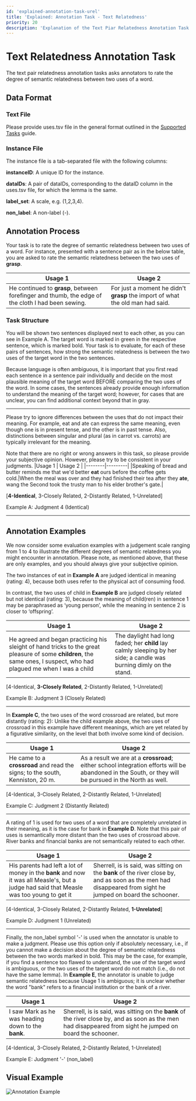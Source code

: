```yaml
---
id: 'explained-annotation-task-urel'
title: 'Explained: Annotation Task - Text Relatedness'
priority: 20
description: 'Explanation of the Text Piar Relatedness Annotation Task.'
---
```


# Text Relatedness Annotation Task

The text pair relatedness annotation tasks asks annotators to rate the degree of semantic relatedness between two uses of a word.

## Data Format

### Text File

Please provide uses.tsv file in the general format outlined in the [Supported Tasks](/guides/supported-tasks) guide.

### Instance File
The instance file is a tab-separated file with the following columns:

**instanceID**: A unique ID for the instance.

**dataIDs**: A pair of dataIDs, corresponding to the dataID column in the uses.tsv file, for which the lemma is the same.

**label_set**: A scale, e.g. (1,2,3,4).

**non_label**: A non-label (-).

## Annotation Process

Your task is to rate the degree of semantic relatedness between two uses of a word. For instance, presented with a sentence pair as in the below table, you are asked to rate the semantic relatedness between the two uses of **grasp**.

|Usage 1 | Usage 2 |
|--------|---------|
|He continued to **grasp**, between forefinger and thumb, the edge of the cloth I had been sewing.|For just a moment he didn't **grasp** the import of what the old man had said.|

### Task Structure

You will be shown two sentences displayed next to each other, as you can see in Example A. The target word is marked in green in the respective sentence, which is marked bold. Your task is to evaluate, for each of these pairs of sentences, how strong the semantic relatedness is between the two uses of the target word in the two sentences.

Because language is often ambiguous, it is important that you first read each sentence in a sentence pair individually and decide on the most plausible meaning of the target word BEFORE comparing the two uses of the word. In some cases, the sentences already provide enough information to understand the meaning of the target word; however, for cases that are unclear, you can find additional context beyond that in gray.

*** 
Please try to ignore differences between the uses that do not impact their meaning. For example, eat and ate can express the same meaning, even though one is in present tense, and the other is in past tense. Also, distinctions between singular and plural (as in carrot vs. carrots) are typically irrelevant for the meaning.

Note that there are no right or wrong answers in this task, so please provide your subjective opinion. However, please try to be consistent in your judgments.
|Usage 1 | Usage 2 |
|--------|---------|
|Speaking of bread and butter reminds me that we'd better **eat** ours before the coffee gets cold.|When the meal was over and they had finished their tea after they **ate**, wang the Second took the trusty man to his elder brother's gate.|

[**4-Identical**, 3-Closely Related, 2-Distantly Related, 1-Unrelated]

Example A: Judgment 4 (Identical)
***
## Annotation Examples
We now consider some evaluation examples with a judgement scale ranging from 1 to 4 to illustrate the different degrees of semantic relatedness you might encounter in annotation. Please note, as mentioned above, that these are only examples, and you should always give your subjective opinion.

The two instances of eat in **Example A** are judged identical in meaning (rating: 4), because both uses refer to the physical act of consuming food.

In contrast, the two uses of child in **Example B** are judged closely related but not identical (rating: 3), because the meaning of child(ren) in sentence 1 may be paraphrased as ‘young person’, while the meaning in sentence 2 is closer to ‘offspring’.

|Usage 1| Usage 2|
|--------|---------|
|He agreed and began practicing his sleight of hand tricks to the great pleasure of some **children**, the same ones, I suspect, who had plagued me when I was a child| The daylight had long faded; her **child** lay calmly sleeping by her side; a candle was burning dimly on the stand. |

[4-Identical, **3-Closely Related**, 2-Distantly Related, 1-Unrelated]

Example B: Judgment 3 (Closely Related)

***
In **Example C**, the two uses of the word crossroad are related, but more distantly (rating: 2): Unlike the child example above, the two uses of crossroad in this example have different meanings, which are yet related by a figurative similarity, on the level that both involve some kind of decision.

|Usage 1 | Usage 2 |
|--------|---------|
|He came to a **crossroad** and read the signs; to the south, Kenniston, 20 m.|As a result we are at a **crossroad**; either school integration efforts will be abandoned in the South, or they will be pursued in the North as well.|

[4-Identical, 3-Closely Related, 2-Distantly Related, 1-Unrelated]

Example C: Judgment 2 (Distantly Related)


***
A rating of 1 is used for two uses of a word that are completely unrelated in their meaning, as it is the case for bank in **Example D**. Note that this pair of uses is semantically more distant than the two uses of crossroad above. River banks and financial banks are not semantically related to each other.

|Usage 1 | Usage 2 |
|--------|---------|
|His parents had left a lot of money in the **bank** and now it was all Measle's, but a judge had said that Measle was too young to get it|Sherrell, is is said, was sitting on the **bank** of the river close by, and as soon as the men had disappeared from sight he jumped on board the schooner.|

[4-Identical, 3-Closely Related, 2-Distantly Related, **1-Unrelated**]

Example D: Judgment 1 (Unrelated)

***

Finally, the non_label symbol '-' is used when the annotator is unable to make a judgment. Please use this option only if absolutely necessary, i.e., if you cannot make a decision about the degree of semantic relatedness between the two words marked in bold. This may be the case, for example, if you find a sentence too flawed to understand, the use of the target word is ambiguous, or the two uses of the target word do not match (i.e., do not have the same lemma). In **Example E**, the annotator is unable to judge semantic relatedness because Usage 1 is ambiguous; it is unclear whether the word "bank" refers to a financial institution or the bank of a river.

|Usage 1 | Usage 2 |
|--------|---------|
|I saw Mark as he was heading down to the **bank**.|Sherrell, is is said, was sitting on the **bank** of the river close by, and as soon as the men had disappeared from sight he jumped on board the schooner.|

[4-Identical, 3-Closely Related, 2-Distantly Related, 1-Unrelated]

Example E: Judgment '-' (non_label)

## Visual Example

![Annotation Example](/gif/guide/annotate-usepair.gif)